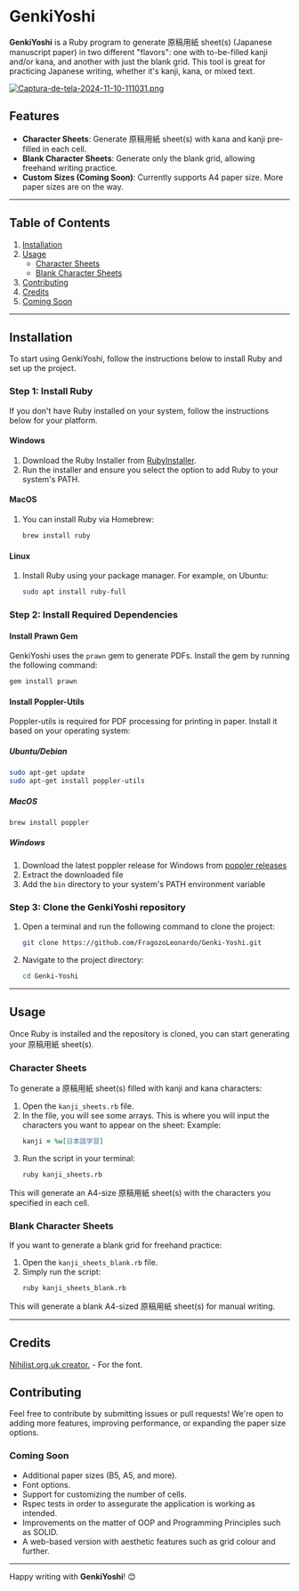 # GenkiYoshi

**GenkiYoshi** is a Ruby program to generate 原稿用紙 sheet(s) (Japanese manuscript paper) in two different "flavors": one with to-be-filled kanji and/or kana, and another with just the blank grid. This tool is great for practicing Japanese writing, whether it's kanji, kana, or mixed text.

[![Captura-de-tela-2024-11-10-111031.png](https://i.postimg.cc/rFsXvFXz/Captura-de-tela-2024-11-10-111031.png)](https://postimg.cc/w3CGNzBd)

## Features
- **Character Sheets**: Generate 原稿用紙 sheet(s) with kana and kanji pre-filled in each cell.
- **Blank Character Sheets**: Generate only the blank grid, allowing freehand writing practice.
- **Custom Sizes (Coming Soon)**: Currently supports A4 paper size. More paper sizes are on the way.

---

## Table of Contents

1. [Installation](#installation)
2. [Usage](#usage)
   - [Character Sheets](#kanji-sheets)
   - [Blank Character Sheets](#blank-kanji-sheets)
3. [Contributing](#contributing)
4. [Credits](#credits)
5. [Coming Soon](#coming-soon)

---

## Installation
To start using GenkiYoshi, follow the instructions below to install Ruby and set up the project.

### Step 1: Install Ruby
If you don't have Ruby installed on your system, follow the instructions below for your platform.

#### Windows
1. Download the Ruby Installer from [RubyInstaller](https://rubyinstaller.org/).
2. Run the installer and ensure you select the option to add Ruby to your system's PATH.

#### MacOS
1. You can install Ruby via Homebrew:
   ```bash
   brew install ruby
   ```

#### Linux
1. Install Ruby using your package manager. For example, on Ubuntu:
   ```bash
   sudo apt install ruby-full
   ```

### Step 2: Install Required Dependencies

#### Install Prawn Gem
GenkiYoshi uses the `prawn` gem to generate PDFs. Install the gem by running the following command:
```bash
gem install prawn
```

#### Install Poppler-Utils
Poppler-utils is required for PDF processing for printing in paper. Install it based on your operating system:

##### Ubuntu/Debian
```bash
sudo apt-get update
sudo apt-get install poppler-utils
```

##### MacOS
```bash
brew install poppler
```

##### Windows
1. Download the latest poppler release for Windows from [poppler releases](https://github.com/oschwartz10612/poppler-windows/releases/)
2. Extract the downloaded file
3. Add the `bin` directory to your system's PATH environment variable

### Step 3: Clone the GenkiYoshi repository
1. Open a terminal and run the following command to clone the project:
   ```bash
   git clone https://github.com/FragozoLeonardo/Genki-Yoshi.git
   ```
2. Navigate to the project directory:
   ```bash
   cd Genki-Yoshi
   ```

---

## Usage
Once Ruby is installed and the repository is cloned, you can start generating your 原稿用紙 sheet(s).

### Character Sheets
To generate a 原稿用紙 sheet(s) filled with kanji and kana characters:
1. Open the `kanji_sheets.rb` file.
2. In the file, you will see some arrays. This is where you will input the characters you want to appear on the sheet: Example:
   ```ruby
   kanji = %w[日本語学習]
   ```
3. Run the script in your terminal:
   ```bash
   ruby kanji_sheets.rb
   ```
This will generate an A4-size 原稿用紙 sheet(s) with the characters you specified in each cell.

### Blank Character Sheets
If you want to generate a blank grid for freehand practice:
1. Open the `kanji_sheets_blank.rb` file.
2. Simply run the script:
   ```bash
   ruby kanji_sheets_blank.rb
   ```
This will generate a blank A4-sized 原稿用紙 sheet(s) for manual writing.

---

## Credits
[Nihilist.org.uk creator.](https://www.nihilist.org.uk/) - For the font.

## Contributing
Feel free to contribute by submitting issues or pull requests! We're open to adding more features, improving performance, or expanding the paper size options.

### Coming Soon

- Additional paper sizes (B5, A5, and more).
- Font options.
- Support for customizing the number of cells.
- Rspec tests in order to assegurate the application is working as intended.
- Improvements on the matter of OOP and Programming Principles such as SOLID.
- A web-based version with aesthetic features such as grid colour and further.

---

Happy writing with **GenkiYoshi**! 😊
